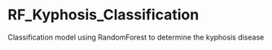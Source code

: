 # RF_Kyphosis_Classification
Classification model using RandomForest to determine the kyphosis disease
